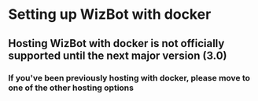 # Setting up WizBot with docker

## Hosting WizBot with docker is not officially supported until the next major version (3.0)

### If you've been previously hosting with docker, please move to one of the other hosting options
